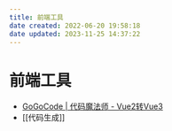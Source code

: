 ```yaml
---
title: 前端工具
date created: 2022-06-20 19:58:18
date updated: 2023-11-25 14:37:22
---
```


# 前端工具

- [GoGoCode | 代码魔法师 - Vue2转Vue3](https://gogocode.io/zh)
- [[代码生成]]

